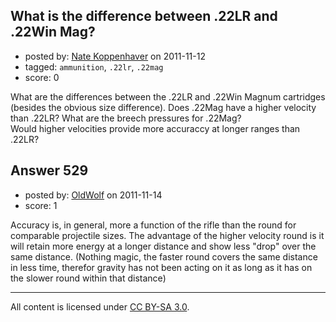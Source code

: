 ## What is the difference between .22LR and .22Win Mag?

- posted by: [Nate Koppenhaver](https://stackexchange.com/users/-1/90-nate-koppenhaver) on 2011-11-12
- tagged: `ammunition`, `.22lr`, `.22mag`
- score: 0

What are the differences between the .22LR and .22Win Magnum cartridges (besides the obvious size difference). Does .22Mag have a higher velocity than .22LR? What are the breech pressures for .22Mag?  
Would higher velocities provide more accuraccy at longer ranges than .22LR?


## Answer 529

- posted by: [OldWolf](https://stackexchange.com/users/-1/111-oldwolf) on 2011-11-14
- score: 1

Accuracy is, in general, more a function of the rifle than the round for comparable projectile sizes. The advantage of the higher velocity round is it will retain more energy at a longer distance and show less "drop" over the same distance. (Nothing magic, the faster round covers the same distance in less time, therefor gravity has not been acting on it as long as it has on the slower round within that distance)



---

All content is licensed under [CC BY-SA 3.0](https://creativecommons.org/licenses/by-sa/3.0/).
